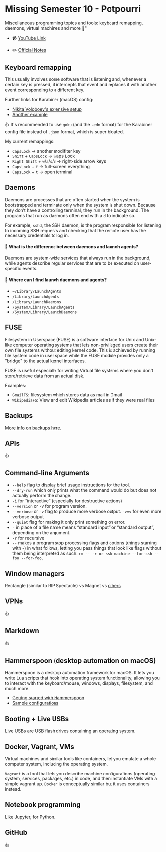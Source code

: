 # Missing Semester 10 - Potpourri

Miscellaneous programming topics and tools: keyboard remapping, daemons, virtual machines and more 💪"

- 📹 [YouTube Link](https://www.youtube.com/watch?v=JZDt-PRq0uo&feature=emb_logo)

- ✏️ [Official Notes](https://missing.csail.mit.edu/2020/potpourri/)

## Keyboard remapping

This usually involves some software that is listening and, whenever a certain key is pressed, it intercepts that event and replaces it with another event corresponding to a different key.

Further links for Karabiner (macOS) config:

- [Nikita Voloboev's extensive setup](//wiki.nikitavoloboev.xyz/macos/macos-apps/karabiner)
- [Another example](https://blog.jkl.gg/hacking-your-keyboard/)

👍 It's recommended to use `goku` (and the `.edn` format) for the Karabiner config file instead of `.json` format, which is super bloated.

My current remappings:

- `CapsLock` -> another modifiter key
- `Shift` + `CapsLock` -> Caps Lock
- `Right Shift` + `w`/`a`/`s`/`d` -> right-side arrow keys
- `CapsLock` + `f` -> full-screen everything
- `CapsLock` + `t` -> open terminal

## Daemons

Daemons are processes that are often started when the system is bootstrapped and terminate only when the system is shut down. Because they don’t have a controlling terminal, they run in the background. The programs that run as daemons often end with a `d` to indicate so.

For example, `sshd`, the SSH daemon, is the program responsible for listening to incoming SSH requests and checking that the remote user has the necessary credentials to log in.

#### 🤔 What is the difference between daemons and launch agents?

Daemons are system-wide services that always run in the background, while agents describe regular services that are to be executed on user-specific events.

#### 🤔 Where can I find launch daemons and agents?

- `~/Library/LaunchAgents`
- `/Library/LaunchAgents`
- `/Library/LaunchDaemons`
- `/System/Library/LaunchAgents`
- `/System/Library/LaunchDaemons`

## FUSE

Filesystem in Userspace (FUSE) is a software interface for Unix and Unix-like computer operating systems that lets non-privileged users create their own file systems without editing kernel code. This is achieved by running file system code in user space while the FUSE module provides only a "bridge" to the actual kernel interfaces.

FUSE is useful especially for writing Virtual file systems where you don't store/retrieve data from an actual disk.

Examples:

- `GmailFS`: filesystem which stores data as mail in Gmail
- `WikipediaFS`: View and edit Wikipedia articles as if they were real files

## Backups

[More info on backups here.](https://missing.csail.mit.edu/2019/backups/)

## APIs

👍

## Command-line Arguments

- `--help` flag to display brief usage instructions for the tool.
- `--dry-run` which only prints what the command would do but does not actually perform the change.
- `-i` for “interactive” (especially for destructive actions)
- `--version` or `-V` for program version.
- `--verbose` or `-v` flag to produce more verbose output. `-vvv` for even more verbose output
- `--quiet` flag for making it only print something on error.
- `-` in place of a file name means “standard input” or “standard output”, depending on the argument.
- `-r` for recursive
- `--` makes a program stop processing flags and options (things starting with -) in what follows, letting you pass things that look like flags without them being interpreted as such: `rm -- -r or ssh machine --for-ssh -- foo --for-foo.`

## Window managers

Rectangle (similar to RIP Spectacle) vs Magnet vs [others](https://www.producthunt.com/ask/2355-what-s-the-best-window-manager-for-mac)

## VPNs

👍

## Markdown

👍

## Hammerspoon (desktop automation on macOS)

Hammerspoon is a desktop automation framework for macOS. It lets you write Lua scripts that hook into operating system functionality, allowing you to interact with the keyboard/mouse, windows, displays, filesystem, and much more.

- [Getting started with Hammerspoon](https://www.hammerspoon.org/go/)
- [Sample configurations](https://github.com/Hammerspoon/hammerspoon/wiki/Sample-Configurations)

## Booting + Live USBs

Live USBs are USB flash drives containing an operating system.

## Docker, Vagrant, VMs

Virtual machines and similar tools like containers, let you emulate a whole computer system, including the operating system.

`Vagrant` is a tool that lets you describe machine configurations (operating system, services, packages, etc.) in code, and then instantiate VMs with a simple vagrant up. `Docker` is conceptually similar but it uses containers instead.

## Notebook programming

Like Jupyter, for Python.

## GitHub

👍
